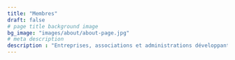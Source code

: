 ```yaml
---
title: "Membres"
draft: false
# page title background image
bg_image: "images/about/about-page.jpg"
# meta description
description : "Entreprises, associations et administrations développant, promouvant ou utilisant des solutions basées sur OpenPGP."
---
```

